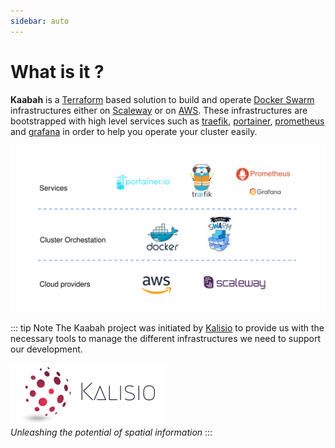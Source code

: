 ```yaml
---
sidebar: auto
---
```


# What is it ?

<b>Kaabah</b> is a [Terraform](https://www.terraform.io/) based solution to build and operate [Docker Swarm](https://docs.docker.com/engine/swarm/) infrastructures either on [Scaleway](https://www.scaleway.com/) or on [AWS](https://aws.amazon.com). These infrastructures are bootstrapped with high level services such as [traefik](https://traefik.io/), [portainer](https://portainer.io/), [prometheus](https://prometheus.io/) and [grafana](https://grafana.com/) in order to help you operate your cluster easily.

![Kaabah overview](./../assets/kaabah-overview.svg)

::: tip Note
The Kaabah project was initiated by [Kalisio](https://kalisio.com) to provide us with the necessary tools to manage the different infrastructures we need to support our development.<br/><br/>
![kalisio](./../assets/kalisio-banner.png)<br/>
<i>Unleashing the potential of spatial information</i>
::: 